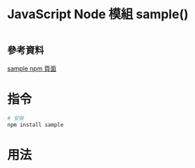 # JavaScript Node 模組 sample()

```
```

## 參考資料

[sample npm 頁面](https://www.npmjs.com/package/sample)

# 指令

```bash
# 安裝
npm install sample
```

# 用法

```JavaScript
```